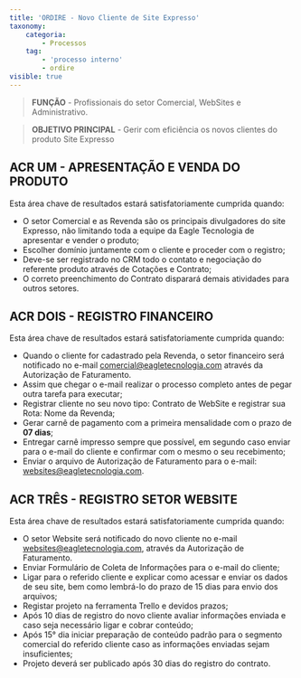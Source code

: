 ```yaml
---
title: 'ORDIRE - Novo Cliente de Site Expresso'
taxonomy:
    categoria:
        - Processos
    tag:
        - 'processo interno'
        - ordire
visible: true
---
```


> **FUNÇÃO** - Profissionais do setor Comercial, WebSites e Administrativo.

> **OBJETIVO PRINCIPAL** - Gerir com eficiência os novos clientes do produto Site Expresso

## ACR UM - APRESENTAÇÃO E VENDA DO PRODUTO

Esta área chave de resultados estará satisfatoriamente cumprida quando:

* O setor Comercial e as Revenda são os principais divulgadores do site Expresso, não limitando toda a equipe da Eagle Tecnologia de apresentar e vender o produto;
* Escolher domínio juntamente com o cliente e proceder com o registro;
* Deve-se ser registrado no CRM todo o contato e negociação do referente produto através de Cotações e Contrato;
* O correto preenchimento do Contrato disparará demais atividades para outros setores.

## ACR DOIS - REGISTRO FINANCEIRO

Esta área chave de resultados estará satisfatoriamente cumprida quando:

* Quando o cliente for cadastrado pela Revenda, o setor financeiro será notificado no e-mail comercial@eagletecnologia.com através da Autorização de Faturamento.
* Assim que chegar o e-mail realizar o processo completo antes de pegar outra tarefa para executar;
* Registrar cliente no seu novo tipo: Contrato de WebSite e registrar sua Rota: Nome da Revenda;
* Gerar carnê de pagamento com a primeira mensalidade com o prazo de **07 dias**;
* Entregar carnê impresso sempre que possível, em segundo caso enviar para o e-mail do cliente e confirmar com o mesmo o seu recebimento;
* Enviar o arquivo de Autorização de Faturamento para o e-mail: websites@eagletecnologia.com.

## ACR TRÊS - REGISTRO SETOR WEBSITE

Esta área chave de resultados estará satisfatoriamente cumprida quando:

* O setor Website será notificado do novo cliente no e-mail websites@eagletecnologia.com, através da Autorização de Faturamento.
* Enviar Formulário de Coleta de Informações para o e-mail do cliente;
* Ligar para o referido cliente e explicar como acessar e enviar os dados de seu site, bem como lembrá-lo do prazo de 15 dias para envio dos arquivos;
* Registar projeto na ferramenta Trello e devidos prazos;
* Após 10 dias de registro do novo cliente avaliar informações enviada e caso seja necessário ligar e cobrar conteúdo;
* Após 15° dia iniciar preparação de conteúdo padrão para o segmento comercial do referido cliente caso as informações enviadas sejam insuficientes;
* Projeto deverá ser publicado após 30 dias do registro do contrato.